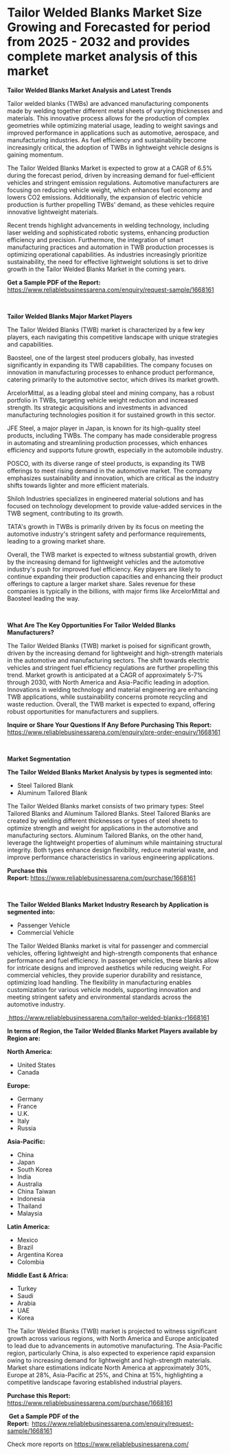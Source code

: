 <p><h1>Tailor Welded Blanks Market Size Growing and Forecasted for period from 2025 - 2032 and provides complete market analysis of this market</h1></p><p><strong>Tailor Welded Blanks Market Analysis and Latest Trends</strong></p>
<p><p>Tailor welded blanks (TWBs) are advanced manufacturing components made by welding together different metal sheets of varying thicknesses and materials. This innovative process allows for the production of complex geometries while optimizing material usage, leading to weight savings and improved performance in applications such as automotive, aerospace, and manufacturing industries. As fuel efficiency and sustainability become increasingly critical, the adoption of TWBs in lightweight vehicle designs is gaining momentum.</p><p>The Tailor Welded Blanks Market is expected to grow at a CAGR of 6.5% during the forecast period, driven by increasing demand for fuel-efficient vehicles and stringent emission regulations. Automotive manufacturers are focusing on reducing vehicle weight, which enhances fuel economy and lowers CO2 emissions. Additionally, the expansion of electric vehicle production is further propelling TWBs' demand, as these vehicles require innovative lightweight materials.</p><p>Recent trends highlight advancements in welding technology, including laser welding and sophisticated robotic systems, enhancing production efficiency and precision. Furthermore, the integration of smart manufacturing practices and automation in TWB production processes is optimizing operational capabilities. As industries increasingly prioritize sustainability, the need for effective lightweight solutions is set to drive growth in the Tailor Welded Blanks Market in the coming years.</p></p>
<p><strong>Get a Sample PDF of the Report:&nbsp;</strong> <a href="https://www.reliablebusinessarena.com/enquiry/request-sample/1668161?utm_campaign=3042&utm_medium=2&utm_source=Github&utm_content=ia&utm_term=06032025&utm_id=tailor-welded-blanks">https://www.reliablebusinessarena.com/enquiry/request-sample/1668161</a></p>
<p>&nbsp;</p>
<p><strong>Tailor Welded Blanks Major Market Players</strong></p>
<p><p>The Tailor Welded Blanks (TWB) market is characterized by a few key players, each navigating this competitive landscape with unique strategies and capabilities. </p><p>Baosteel, one of the largest steel producers globally, has invested significantly in expanding its TWB capabilities. The company focuses on innovation in manufacturing processes to enhance product performance, catering primarily to the automotive sector, which drives its market growth. </p><p>ArcelorMittal, as a leading global steel and mining company, has a robust portfolio in TWBs, targeting vehicle weight reduction and increased strength. Its strategic acquisitions and investments in advanced manufacturing technologies position it for sustained growth in this sector.</p><p>JFE Steel, a major player in Japan, is known for its high-quality steel products, including TWBs. The company has made considerable progress in automating and streamlining production processes, which enhances efficiency and supports future growth, especially in the automobile industry.</p><p>POSCO, with its diverse range of steel products, is expanding its TWB offerings to meet rising demand in the automotive market. The company emphasizes sustainability and innovation, which are critical as the industry shifts towards lighter and more efficient materials.</p><p>Shiloh Industries specializes in engineered material solutions and has focused on technology development to provide value-added services in the TWB segment, contributing to its growth. </p><p>TATA's growth in TWBs is primarily driven by its focus on meeting the automotive industry's stringent safety and performance requirements, leading to a growing market share.</p><p>Overall, the TWB market is expected to witness substantial growth, driven by the increasing demand for lightweight vehicles and the automotive industry's push for improved fuel efficiency. Key players are likely to continue expanding their production capacities and enhancing their product offerings to capture a larger market share. Sales revenue for these companies is typically in the billions, with major firms like ArcelorMittal and Baosteel leading the way.</p></p>
<p>&nbsp;</p>
<p><strong>What Are The Key Opportunities For Tailor Welded Blanks Manufacturers?</strong></p>
<p><p>The Tailor Welded Blanks (TWB) market is poised for significant growth, driven by the increasing demand for lightweight and high-strength materials in the automotive and manufacturing sectors. The shift towards electric vehicles and stringent fuel efficiency regulations are further propelling this trend. Market growth is anticipated at a CAGR of approximately 5-7% through 2030, with North America and Asia-Pacific leading in adoption. Innovations in welding technology and material engineering are enhancing TWB applications, while sustainability concerns promote recycling and waste reduction. Overall, the TWB market is expected to expand, offering robust opportunities for manufacturers and suppliers.</p></p>
<p><strong>Inquire or Share Your Questions If Any Before Purchasing This Report:</strong> <a href="https://www.reliablebusinessarena.com/enquiry/pre-order-enquiry/1668161?utm_campaign=3042&utm_medium=2&utm_source=Github&utm_content=ia&utm_term=06032025&utm_id=tailor-welded-blanks">https://www.reliablebusinessarena.com/enquiry/pre-order-enquiry/1668161</a></p>
<p>&nbsp;</p>
<p><strong>Market Segmentation</strong></p>
<p><strong>The Tailor Welded Blanks Market Analysis by types is segmented into:</strong></p>
<p><ul><li>Steel Tailored Blank</li><li>Aluminum Tailored Blank</li></ul></p>
<p><p>The Tailor Welded Blanks market consists of two primary types: Steel Tailored Blanks and Aluminum Tailored Blanks. Steel Tailored Blanks are created by welding different thicknesses or types of steel sheets to optimize strength and weight for applications in the automotive and manufacturing sectors. Aluminum Tailored Blanks, on the other hand, leverage the lightweight properties of aluminum while maintaining structural integrity. Both types enhance design flexibility, reduce material waste, and improve performance characteristics in various engineering applications.</p></p>
<p><strong>Purchase this Report:&nbsp;</strong><a href="https://www.reliablebusinessarena.com/purchase/1668161?utm_campaign=3042&utm_medium=2&utm_source=Github&utm_content=ia&utm_term=06032025&utm_id=tailor-welded-blanks">https://www.reliablebusinessarena.com/purchase/1668161</a></p>
<p>&nbsp;</p>
<p><strong>The Tailor Welded Blanks Market Industry Research by Application is segmented into:</strong></p>
<p><ul><li>Passenger Vehicle</li><li>Commercial Vehicle</li></ul></p>
<p><p>The Tailor Welded Blanks market is vital for passenger and commercial vehicles, offering lightweight and high-strength components that enhance performance and fuel efficiency. In passenger vehicles, these blanks allow for intricate designs and improved aesthetics while reducing weight. For commercial vehicles, they provide superior durability and resistance, optimizing load handling. The flexibility in manufacturing enables customization for various vehicle models, supporting innovation and meeting stringent safety and environmental standards across the automotive industry.</p></p>
<p><a href="https://www.reliablebusinessarena.com/tailor-welded-blanks-r1668161?utm_campaign=3042&utm_medium=2&utm_source=Github&utm_content=ia&utm_term=06032025&utm_id=tailor-welded-blanks">&nbsp;https://www.reliablebusinessarena.com/tailor-welded-blanks-r1668161</a></p>
<p><strong>In terms of Region, the Tailor Welded Blanks Market Players available by Region are:</strong></p>
<p>
    <p> <strong> North America: </strong>
        <ul>
            <li>United States</li>
            <li>Canada</li>
        </ul>
        </p> 
    <p> <strong> Europe: </strong>
        <ul>
            <li>Germany</li>
            <li>France</li>
            <li>U.K.</li>
            <li>Italy</li>
            <li>Russia</li>
        </ul>
        </p> 
    <p> <strong> Asia-Pacific: </strong>
        <ul>
            <li>China</li>
            <li>Japan</li>
            <li>South Korea</li>
            <li>India</li>
            <li>Australia</li>
            <li>China Taiwan</li>
            <li>Indonesia</li>
            <li>Thailand</li>
            <li>Malaysia</li>
        </ul>
        </p> 
    <p> <strong> Latin America: </strong>
        <ul>
            <li>Mexico</li>
            <li>Brazil</li>
            <li>Argentina Korea</li>
            <li>Colombia</li>
        </ul>
        </p> 
    <p> <strong> Middle East & Africa: </strong>
        <ul>
            <li>Turkey</li>
            <li>Saudi</li>
            <li>Arabia</li>
            <li>UAE</li>
            <li>Korea</li>
        </ul>
    </p>
    </p>
<p><p>The Tailor Welded Blanks (TWB) market is projected to witness significant growth across various regions, with North America and Europe anticipated to lead due to advancements in automotive manufacturing. The Asia-Pacific region, particularly China, is also expected to experience rapid expansion owing to increasing demand for lightweight and high-strength materials. Market share estimations indicate North America at approximately 30%, Europe at 28%, Asia-Pacific at 25%, and China at 15%, highlighting a competitive landscape favoring established industrial players.</p></p>
<p><strong>Purchase this Report: </strong><a href="https://www.reliablebusinessarena.com/purchase/1668161?utm_campaign=3042&utm_medium=2&utm_source=Github&utm_content=ia&utm_term=06032025&utm_id=tailor-welded-blanks">https://www.reliablebusinessarena.com/purchase/1668161</a></p>
<p>&nbsp;<strong>Get a Sample PDF of the Report:&nbsp;&nbsp;</strong><a href="https://www.reliablebusinessarena.com/enquiry/request-sample/1668161?utm_campaign=3042&utm_medium=2&utm_source=Github&utm_content=ia&utm_term=06032025&utm_id=tailor-welded-blanks">https://www.reliablebusinessarena.com/enquiry/request-sample/1668161</a></p>
<p><strong></strong></p>
<p>Check more reports on <a href="https://www.reliablebusinessarena.com/?utm_campaign=3042&utm_medium=2&utm_source=Github&utm_content=ia&utm_term=06032025&utm_id=tailor-welded-blanks">https://www.reliablebusinessarena.com/</a></p>